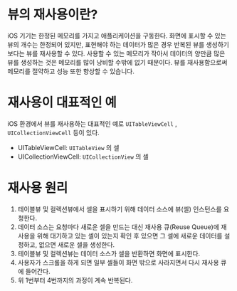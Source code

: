 # 뷰의 재사용이란?

iOS 기기는 한정된 메모리를 가지고 애플리케이션을 구동한다. 화면에 표시할 수 있는 뷰의 개수는 한정되어 있지만, 표현해야 하는 데이터가 많은 경우 반복된 뷰를 생성하기보다는 뷰를 재사용할 수 있다. 사용할 수 있는 메모리가 작아서 데이터의 양만큼 많은 뷰를 생성하는 것은 메모리를 많이 낭비할 수밖에 없기 때문이다. 뷰를 재사용함으로써 메모리를 절약하고 성능 또한 향상할 수 있습니다.

# 재사용이 대표적인 예

iOS 환경에서 뷰를 재사용하는 대표적인 예로 `UITableViewCell` , `UICollectionViewCell` 등이 있다.

- UITableViewCell: `UITableView` 의 셀
- UICollectionViewCell: `UICollectionView` 의 셀

# 재사용 원리

1. 테이블뷰 및 컬렉션뷰에서 셀을 표시하기 위해 데이터 소스에 뷰(셀) 인스턴스를 요청한다.
2. 데이터 소스는 요청마다 새로운 셀을 만드는 대신 재사용 큐(Reuse Queue)에 재사용을 위해 대기하고 있는 셀이 있는지 확인 후 있으면 그 셀에 새로운 데이터를 설정하고, 없으면 새로운 셀을 생성한다.
3. 테이블뷰 및 컬렉션뷰는 데이터 소스가 셀을 반환하면 화면에 표시한다.
4. 사용자가 스크롤을 하게 되면 일부 셀들이 화면 밖으로 사라지면서 다시 재사용 큐에 들어간다.
5. 위 1번부터 4번까지의 과정이 계속 반복된다.